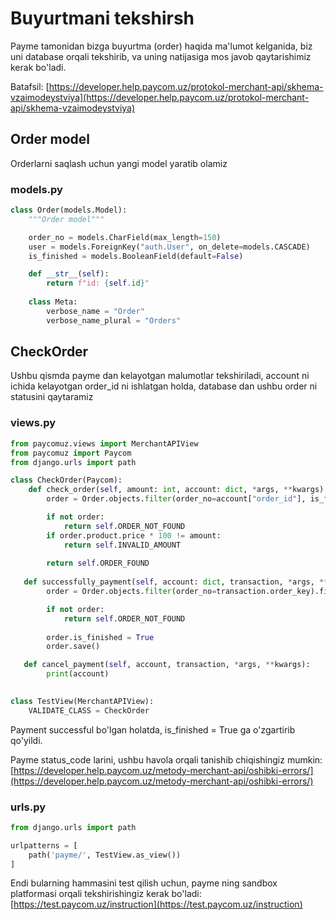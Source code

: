 # Buyurtmani tekshirsh

Payme tamonidan bizga buyurtma (order) haqida ma'lumot kelganida, biz uni database orqali tekshirib, va uning natijasiga mos javob qaytarishimiz kerak bo'ladi. 

Batafsil: [https://developer.help.paycom.uz/protokol-merchant-api/skhema-vzaimodeystviya](https://developer.help.paycom.uz/protokol-merchant-api/skhema-vzaimodeystviya)


## Order model
Orderlarni saqlash uchun yangi model yaratib olamiz

### models.py
```python
class Order(models.Model):
    """Order model"""

    order_no = models.CharField(max_length=150)
    user = models.ForeignKey("auth.User", on_delete=models.CASCADE)
    is_finished = models.BooleanField(default=False)

    def __str__(self):
        return f"id: {self.id}"
    
    class Meta:
        verbose_name = "Order"
        verbose_name_plural = "Orders"
```

## CheckOrder
Ushbu qismda payme dan kelayotgan malumotlar tekshiriladi, account ni ichida kelayotgan order_id ni ishlatgan holda, database dan ushbu order ni statusini qaytaramiz

### views.py
```python
from paycomuz.views import MerchantAPIView
from paycomuz import Paycom
from django.urls import path

class CheckOrder(Paycom):
    def check_order(self, amount: int, account: dict, *args, **kwargs):
        order = Order.objects.filter(order_no=account["order_id"], is_finished=False).first()

        if not order:
            return self.ORDER_NOT_FOUND
        if order.product.price * 100 != amount:
            return self.INVALID_AMOUNT
        
        return self.ORDER_FOUND
        
   def successfully_payment(self, account: dict, transaction, *args, **kwargs):
        order = Order.objects.filter(order_no=transaction.order_key).first()

        if not order:
            return self.ORDER_NOT_FOUND
        
        order.is_finished = True
        order.save()

   def cancel_payment(self, account, transaction, *args, **kwargs):
        print(account)
      

class TestView(MerchantAPIView):
    VALIDATE_CLASS = CheckOrder
```
Payment successful bo'lgan holatda, is_finished = True ga o'zgartirib qo'yildi.

Payme status_code larini, ushbu havola orqali tanishib chiqishingiz mumkin: [https://developer.help.paycom.uz/metody-merchant-api/oshibki-errors/](https://developer.help.paycom.uz/metody-merchant-api/oshibki-errors/)

### urls.py
```python
from django.urls import path

urlpatterns = [
    path('payme/', TestView.as_view())
]
```

Endi bularning hammasini test qilish uchun, payme ning sandbox platformasi orqali tekshirishingiz kerak bo'ladi: [https://test.paycom.uz/instruction](https://test.paycom.uz/instruction)
